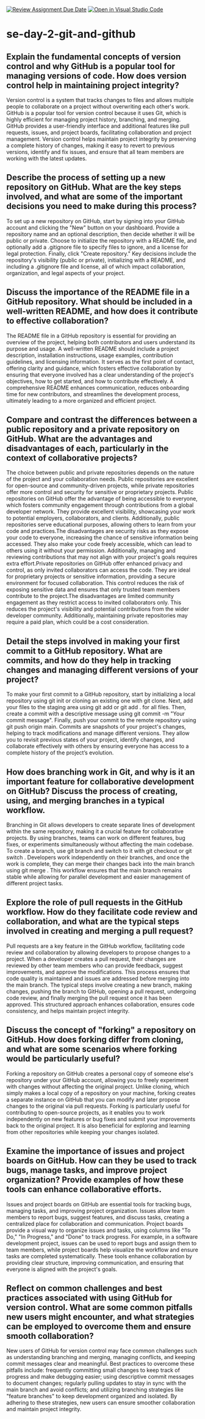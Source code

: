[![Review Assignment Due Date](https://classroom.github.com/assets/deadline-readme-button-22041afd0340ce965d47ae6ef1cefeee28c7c493a6346c4f15d667ab976d596c.svg)](https://classroom.github.com/a/8wgCKhpZ)
[![Open in Visual Studio Code](https://classroom.github.com/assets/open-in-vscode-2e0aaae1b6195c2367325f4f02e2d04e9abb55f0b24a779b69b11b9e10269abc.svg)](https://classroom.github.com/online_ide?assignment_repo_id=18426347&assignment_repo_type=AssignmentRepo)
# se-day-2-git-and-github
## Explain the fundamental concepts of version control and why GitHub is a popular tool for managing versions of code. How does version control help in maintaining project integrity?
Version control is a system that tracks changes to files and allows multiple people to collaborate on a project without overwriting each other's work. GitHub is a popular tool for version control because it uses Git, which is highly efficient for managing project history, branching, and merging. GitHub provides a user-friendly interface and additional features like pull requests, issues, and project boards, facilitating collaboration and project management. Version control helps maintain project integrity by preserving a complete history of changes, making it easy to revert to previous versions, identify and fix issues, and ensure that all team members are working with the latest updates.
## Describe the process of setting up a new repository on GitHub. What are the key steps involved, and what are some of the important decisions you need to make during this process?
To set up a new repository on GitHub, start by signing into your GitHub account and clicking the "New" button on your dashboard. Provide a repository name and an optional description, then decide whether it will be public or private. Choose to initialize the repository with a README file, and optionally add a .gitignore file to specify files to ignore, and a license for legal protection. Finally, click "Create repository." Key decisions include the repository's visibility (public or private), initializing with a README, and including a .gitignore file and license, all of which impact collaboration, organization, and legal aspects of your project.
## Discuss the importance of the README file in a GitHub repository. What should be included in a well-written README, and how does it contribute to effective collaboration?
The README file in a GitHub repository is essential for providing an overview of the project, helping both contributors and users understand its purpose and usage. A well-written README should include a project description, installation instructions, usage examples, contribution guidelines, and licensing information. It serves as the first point of contact, offering clarity and guidance, which fosters effective collaboration by ensuring that everyone involved has a clear understanding of the project's objectives, how to get started, and how to contribute effectively. A comprehensive README enhances communication, reduces onboarding time for new contributors, and streamlines the development process, ultimately leading to a more organized and efficient project.
## Compare and contrast the differences between a public repository and a private repository on GitHub. What are the advantages and disadvantages of each, particularly in the context of collaborative projects?
The choice between public and private repositories depends on the nature of the project and your collaboration needs. Public repositories are excellent for open-source and community-driven projects, while private repositories offer more control and security for sensitive or proprietary projects. Public repositories on GitHub offer the advantage of being accessible to everyone, which fosters community engagement through contributions from a global developer network. They provide excellent visibility, showcasing your work to potential employers, collaborators, and clients. Additionally, public repositories serve educational purposes, allowing others to learn from your code and practices.The disadvantages are security risks as they expose your code to everyone, increasing the chance of sensitive information being accessed. They also make your code freely accessible, which can lead to others using it without your permission. Additionally, managing and reviewing contributions that may not align with your project's goals requires extra effort.Private repositories on GitHub offer enhanced privacy and control, as only invited collaborators can access the code. They are ideal for proprietary projects or sensitive information, providing a secure environment for focused collaboration. This control reduces the risk of exposing sensitive data and ensures that only trusted team members contribute to the project.The disadvantages are limited community engagement as they restrict access to invited collaborators only. This reduces the project's visibility and potential contributions from the wider developer community. Additionally, maintaining private repositories may require a paid plan, which could be a cost consideration.
## Detail the steps involved in making your first commit to a GitHub repository. What are commits, and how do they help in tracking changes and managing different versions of your project?
To make your first commit to a GitHub repository, start by initializing a local repository using git init or cloning an existing one with git clone. Next, add your files to the staging area using git add or git add . for all files. Then, create a commit with a descriptive message using git commit -m "Your commit message". Finally, push your commit to the remote repository using git push origin main. Commits are snapshots of your project's changes, helping to track modifications and manage different versions. They allow you to revisit previous states of your project, identify changes, and collaborate effectively with others by ensuring everyone has access to a complete history of the project’s evolution.
## How does branching work in Git, and why is it an important feature for collaborative development on GitHub? Discuss the process of creating, using, and merging branches in a typical workflow.
Branching in Git allows developers to create separate lines of development within the same repository, making it a crucial feature for collaborative projects. By using branches, teams can work on different features, bug fixes, or experiments simultaneously without affecting the main codebase. To create a branch, use git branch and switch to it with git checkout or git switch . Developers work independently on their branches, and once the work is complete, they can merge their changes back into the main branch using git merge . This workflow ensures that the main branch remains stable while allowing for parallel development and easier management of different project tasks.
## Explore the role of pull requests in the GitHub workflow. How do they facilitate code review and collaboration, and what are the typical steps involved in creating and merging a pull request?
Pull requests are a key feature in the GitHub workflow, facilitating code review and collaboration by allowing developers to propose changes to a project. When a developer creates a pull request, their changes are reviewed by other team members who can provide feedback, suggest improvements, and approve the modifications. This process ensures that code quality is maintained and issues are addressed before merging into the main branch. The typical steps involve creating a new branch, making changes, pushing the branch to GitHub, opening a pull request, undergoing code review, and finally merging the pull request once it has been approved. This structured approach enhances collaboration, ensures code consistency, and helps maintain project integrity.
## Discuss the concept of "forking" a repository on GitHub. How does forking differ from cloning, and what are some scenarios where forking would be particularly useful?
Forking a repository on GitHub creates a personal copy of someone else's repository under your GitHub account, allowing you to freely experiment with changes without affecting the original project. Unlike cloning, which simply makes a local copy of a repository on your machine, forking creates a separate instance on GitHub that you can modify and later propose changes to the original via pull requests. Forking is particularly useful for contributing to open-source projects, as it enables you to work independently on new features or bug fixes and submit your improvements back to the original project. It is also beneficial for exploring and learning from other repositories while keeping your changes isolated.
## Examine the importance of issues and project boards on GitHub. How can they be used to track bugs, manage tasks, and improve project organization? Provide examples of how these tools can enhance collaborative efforts.
Issues and project boards on GitHub are essential tools for tracking bugs, managing tasks, and improving project organization. Issues allow team members to report bugs, suggest features, and discuss tasks, creating a centralized place for collaboration and communication. Project boards provide a visual way to organize issues and tasks, using columns like "To Do," "In Progress," and "Done" to track progress. For example, in a software development project, issues can be used to report bugs and assign them to team members, while project boards help visualize the workflow and ensure tasks are completed systematically. These tools enhance collaboration by providing clear structure, improving communication, and ensuring that everyone is aligned with the project's goals.
## Reflect on common challenges and best practices associated with using GitHub for version control. What are some common pitfalls new users might encounter, and what strategies can be employed to overcome them and ensure smooth collaboration?
New users of GitHub for version control may face common challenges such as understanding branching and merging, managing conflicts, and keeping commit messages clear and meaningful. Best practices to overcome these pitfalls include: frequently committing small changes to keep track of progress and make debugging easier; using descriptive commit messages to document changes; regularly pulling updates to stay in sync with the main branch and avoid conflicts; and utilizing branching strategies like "feature branches" to keep development organized and isolated. By adhering to these strategies, new users can ensure smoother collaboration and maintain project integrity.
